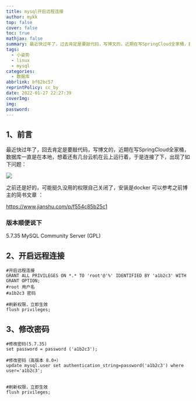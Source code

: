 ```yaml
---
title: mysql开启远程连接
author: mykk
top: false
cover: false
toc: true
mathjax: false
summary: 最近快过年了，过去肯定是要敲代码，写博文的，近期在写SpringCloud全家桶，数据库一直是在本地，想着还有几台云机在云上运行着，于是连接了下，出现了如下问题
tags:
  - 小姿势
  - linux
  - mysql
categories:
  - 数据库
abbrlink: bf62bc57
reprintPolicy: cc_by
date: 2022-01-27 22:27:39
coverImg:
img:
password:
---
```




## 1、前言

最近快过年了，回去肯定是要敲代码，写博文的，近期在写SpringCloud全家桶，数据库一直是在本地，想着还有几台云机在云上运行着，于是连接了下，出现了如下问题：

![](https://v1.mykkto.cn/image/blog/2022/springcloud/sjfhgjhfg84.jpg)

之前还是好的，可能挺久没用的权限自己关闭了，安装是docker 可以参考之前博主的简书文章 ：

https://www.jianshu.com/p/f554c85b25c1



### 版本顺便说下

5.7.35 MySQL Community Server (GPL)

## 2、开启远程连接

```shell
#开启远程连接
GRANT ALL PRIVILEGES ON *.* TO 'root'@'%' IDENTIFIED BY 'a1b2c3' WITH GRANT OPTION;
#root 用户名
#a1b2c3 密码
```

```shell
#刷新权限，立即生效
flush privileges;
```



## 3、修改密码

```shell
#修改密码(5.7.35)
set password = password ('a1b2c3');

#修改密码（高版本 8.0+）
update mysql.user set authentication_string=password('a1b2c3') where user='a1b2c3';


```

```shell
#刷新权限，立即生效
flush privileges;
```

